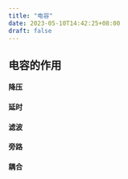 ```yaml
---
title: "电容"
date: 2023-05-10T14:42:25+08:00
draft: false
---
```


## 电容的作用
#### 降压
#### 延时
#### 滤波
#### 旁路
#### 耦合



